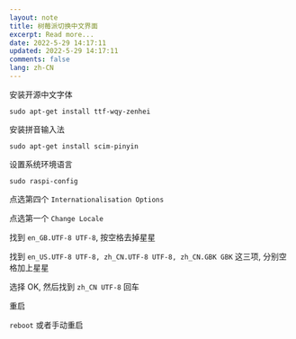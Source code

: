 ```yaml
---
layout: note
title: 树莓派切换中文界面
excerpt: Read more...
date: 2022-5-29 14:17:11
updated: 2022-5-29 14:17:11
comments: false
lang: zh-CN
---
```


安装开源中文字体

`sudo apt-get install ttf-wqy-zenhei`

安装拼音输入法

`sudo apt-get install scim-pinyin`

设置系统环境语言

`sudo raspi-config`

点选第四个 `Internationalisation Options`

点选第一个 `Change Locale`

找到 `en_GB.UTF-8 UTF-8`, 按空格去掉星星

找到 `en_US.UTF-8 UTF-8, zh_CN.UTF-8 UTF-8, zh_CN.GBK GBK` 这三项, 分别空格加上星星

选择 OK, 然后找到 `zh_CN UTF-8` 回车

重启

`reboot` 或者手动重启


  